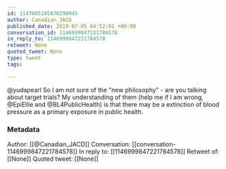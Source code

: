 ```yaml
---
id: 1147005185870290945
author: Canadian_JACD
published_date: 2019-07-05 04:52:01 +00:00
conversation_id: 1146999847221784578
in_reply_to: 1146999847221784578
retweet: None
quoted_tweet: None
type: tweet
tags:

---
```


@yudapearl So I am not sure of the "new philosophy" - are you talking about target trials? My understanding of them (help me if I am wrong, @EpiEllie and @BL4PublicHealth) is that there may be a extinction of blood pressure as a primary exposure in public health.

### Metadata

Author: [[@Canadian_JACD]]
Conversation: [[conversation-1146999847221784578]]
In reply to: [[1146999847221784578]]
Retweet of: [[None]]
Quoted tweet: [[None]]
